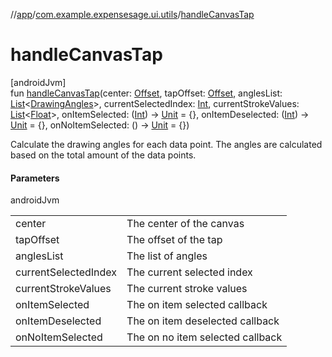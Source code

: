 //[app](../../index.md)/[com.example.expensesage.ui.utils](index.md)/[handleCanvasTap](handle-canvas-tap.md)

# handleCanvasTap

[androidJvm]\
fun [handleCanvasTap](handle-canvas-tap.md)(center: [Offset](https://developer.android.com/reference/kotlin/androidx/compose/ui/geometry/Offset.html), tapOffset: [Offset](https://developer.android.com/reference/kotlin/androidx/compose/ui/geometry/Offset.html), anglesList: [List](https://kotlinlang.org/api/latest/jvm/stdlib/kotlin.collections/-list/index.html)&lt;[DrawingAngles](-drawing-angles/index.md)&gt;, currentSelectedIndex: [Int](https://kotlinlang.org/api/latest/jvm/stdlib/kotlin/-int/index.html), currentStrokeValues: [List](https://kotlinlang.org/api/latest/jvm/stdlib/kotlin.collections/-list/index.html)&lt;[Float](https://kotlinlang.org/api/latest/jvm/stdlib/kotlin/-float/index.html)&gt;, onItemSelected: ([Int](https://kotlinlang.org/api/latest/jvm/stdlib/kotlin/-int/index.html)) -&gt; [Unit](https://kotlinlang.org/api/latest/jvm/stdlib/kotlin/-unit/index.html) = {}, onItemDeselected: ([Int](https://kotlinlang.org/api/latest/jvm/stdlib/kotlin/-int/index.html)) -&gt; [Unit](https://kotlinlang.org/api/latest/jvm/stdlib/kotlin/-unit/index.html) = {}, onNoItemSelected: () -&gt; [Unit](https://kotlinlang.org/api/latest/jvm/stdlib/kotlin/-unit/index.html) = {})

Calculate the drawing angles for each data point. The angles are calculated based on the total amount of the data points.

#### Parameters

androidJvm

| | |
|---|---|
| center | The center of the canvas |
| tapOffset | The offset of the tap |
| anglesList | The list of angles |
| currentSelectedIndex | The current selected index |
| currentStrokeValues | The current stroke values |
| onItemSelected | The on item selected callback |
| onItemDeselected | The on item deselected callback |
| onNoItemSelected | The on no item selected callback |
